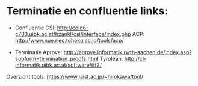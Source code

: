 # Terminatie en confluentie links:

- Confluentie
CSI: http://colo6-c703.uibk.ac.at/hzankl/csi/interface/index.php
ACP: http://www.nue.riec.tohoku.ac.jp/tools/acp/ 

- Terminatie 
Aprove: http://aprove.informatik.rwth-aachen.de/index.asp?subform=termination_proofs.html
Tyrolean: http://cl-informatik.uibk.ac.at/software/ttt2/ 

Overzicht tools: https://www.jaist.ac.jp/~hirokawa/tool/

